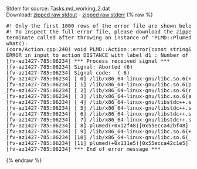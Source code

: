 Stderr for source:  Tasks.md_working_2.dat   
Download: [zipped raw stdout](Tasks.md_working_2.dat.plumed.stdout.txt.zip) - [zipped raw stderr](Tasks.md_working_2.dat.plumed.stderr.txt.zip) 
{% raw %}
<pre>
#! Only the first 1000 rows of the error file are shown below
#! To inspect the full error file, please download the zipped raw stderr file above
terminate called after throwing an instance of 'PLMD::Plumed::ExceptionError'
what():
(core/Action.cpp:240) void PLMD::Action::error(const string&) const
ERROR in input to action DISTANCE with label d1 : Number of specified atoms should be 2
[fv-az1427-785:06234] *** Process received signal ***
[fv-az1427-785:06234] Signal: Aborted (6)
[fv-az1427-785:06234] Signal code:  (-6)
[fv-az1427-785:06234] [ 0] /lib/x86_64-linux-gnu/libc.so.6(+0x42520)[0x7f8f0da42520]
[fv-az1427-785:06234] [ 1] /lib/x86_64-linux-gnu/libc.so.6(pthread_kill+0x12c)[0x7f8f0da969fc]
[fv-az1427-785:06234] [ 2] /lib/x86_64-linux-gnu/libc.so.6(raise+0x16)[0x7f8f0da42476]
[fv-az1427-785:06234] [ 3] /lib/x86_64-linux-gnu/libc.so.6(abort+0xd3)[0x7f8f0da287f3]
[fv-az1427-785:06234] [ 4] /lib/x86_64-linux-gnu/libstdc++.so.6(+0xa2b9e)[0x7f8f0dea2b9e]
[fv-az1427-785:06234] [ 5] /lib/x86_64-linux-gnu/libstdc++.so.6(+0xae20c)[0x7f8f0deae20c]
[fv-az1427-785:06234] [ 6] /lib/x86_64-linux-gnu/libstdc++.so.6(+0xae277)[0x7f8f0deae277]
[fv-az1427-785:06234] [ 7] /lib/x86_64-linux-gnu/libstdc++.so.6(__cxa_rethrow+0x4b)[0x7f8f0deae52b]
[fv-az1427-785:06234] [ 8] plumed(+0x12f48)[0x55ecca42bf48]
[fv-az1427-785:06234] [ 9] /lib/x86_64-linux-gnu/libc.so.6(+0x29d90)[0x7f8f0da29d90]
[fv-az1427-785:06234] [10] /lib/x86_64-linux-gnu/libc.so.6(__libc_start_main+0x80)[0x7f8f0da29e40]
[fv-az1427-785:06234] [11] plumed(+0x131e5)[0x55ecca42c1e5]
[fv-az1427-785:06234] *** End of error message ***
</pre>
{% endraw %}
